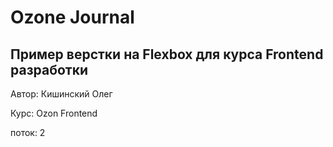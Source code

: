 # Ozone Journal
## Пример верстки на Flexbox для курса Frontend разработки

Автор: Кишинский Олег

Курс: Ozon Frontend

поток: 2
